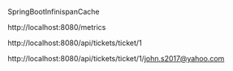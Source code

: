 SpringBootInfinispanCache

http://localhost:8080/metrics

http://localhost:8080/api/tickets/ticket/1

http://localhost:8080/api/tickets/ticket/1/john.s2017@yahoo.com
